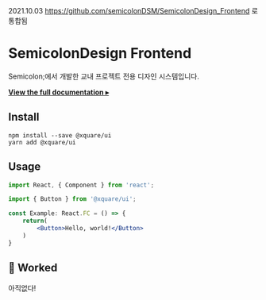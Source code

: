 2021.10.03 https://github.com/semicolonDSM/SemicolonDesign_Frontend 로 통합됨

# SemicolonDesign Frontend

Semicolon;에서 개발한 교내 프로젝트 전용 디자인 시스템입니다.

[**View the full documentation ▸**](https://main--60e54adc171c1d003bf97d21.chromatic.com/)

## Install

```console
npm install --save @xquare/ui
yarn add @xquare/ui
```

## Usage

```jsx
import React, { Component } from 'react';

import { Button } from '@xquare/ui';

const Example: React.FC = () => {
    return(
        <Button>Hello, world!</Button>
    )
}
```

## 🎉 Worked

아직없다!

